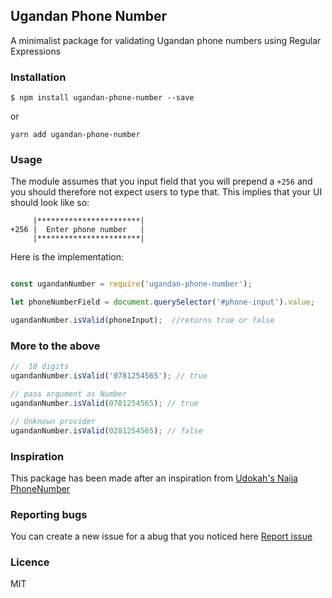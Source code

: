 ## Ugandan Phone Number

A minimalist package for validating Ugandan phone numbers using Regular Expressions 


### Installation 

```
$ npm install ugandan-phone-number --save
```
or 

```
yarn add ugandan-phone-number
```

### Usage 

The module assumes that you input field that you will prepend a    `+256` and you should therefore not expect users to type that. This implies that your UI should look like so: 


``` 
     |***********************|
+256 |  Enter phone number   |
     |***********************|
```


Here is the implementation:

```js

const ugandanNumber = require('ugandan-phone-number');

let phoneNumberField = document.querySelector('#phone-input').value;

ugandanNumber.isValid(phoneInput);  //returns true or false
```

### More to the above 

```js 
//  10 digits
ugandanNumber.isValid('0781254565'); // true

// pass argument as Number
ugandanNumber.isValid(0781254565); // true

// Unknown provider
ugandanNumber.isValid(0281254565); // false

```
### Inspiration 
This package has been made after an inspiration from [Udokah's Naija PhoneNumber](https://github.com/Udokah/naija-phone-number)


### Reporting bugs 
You can create a new issue for a abug that you noticed here [Report issue](https://github.com/CodeForUganda/ugandan-phone-numbers-/issues)


### Licence

MIT 